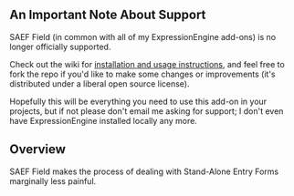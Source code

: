 ## An Important Note About Support

SAEF Field (in common with all of my ExpressionEngine add-ons) is no longer officially supported.

Check out the wiki for [installation and usage instructions][wiki], and feel free to fork the repo if you'd like to make some changes or improvements (it's distributed under a liberal open source license).

Hopefully this will be everything you need to use this add-on in your projects, but if not please don't email me asking for support; I don't even have ExpressionEngine installed locally any more.

[wiki]: https://github.com/experience/saef_field.ee_addon/wiki/ "View the documentation"

## Overview

SAEF Field makes the process of dealing with Stand-Alone Entry Forms marginally less painful.
